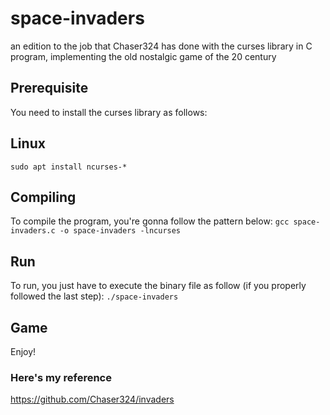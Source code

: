 # space-invaders
an edition to the job that Chaser324 has done with the curses library in C program, implementing the old nostalgic game of the 20 century


## Prerequisite

You need to install the curses library as follows:
## Linux

`sudo apt install ncurses-*`
## Compiling

To compile the program, you're gonna follow the pattern below:
`gcc space-invaders.c -o space-invaders -lncurses`

## Run

To run, you just have to execute the binary file as follow (if you properly followed the last step):
`./space-invaders`

## Game
Enjoy!

### Here's my reference
https://github.com/Chaser324/invaders
